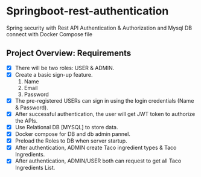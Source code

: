 # Springboot-rest-authentication
Spring security with Rest API Authentication &amp; Authorization and Mysql DB connect with Docker Compose file


## Project Overview: Requirements
- [x] There will be two roles: USER & ADMIN.
- [x] Create a basic sign-up feature.
  1. Name
  2. Email
  3. Password
- [x] The pre-registered USERs can sign in using the login credentials (Name & Password).
- [x] After successful authentication, the user will get JWT token to authorize the APIs. 
- [x] Use Relational DB [MYSQL] to store data.
- [x] Docker compose for DB and db admin pannel.
- [x] Preload the Roles to DB when server startup.
- [x] After authentication, ADMIN create Taco ingredient types & Taco Ingredients. 
- [x] After authentication, ADMIN/USER both can request to get all Taco Ingredients List.
